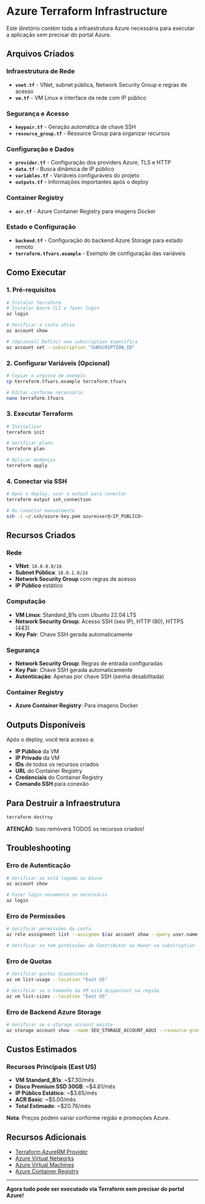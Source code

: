 # Azure Terraform Infrastructure

Este diretório contém toda a infraestrutura Azure necessária para executar a aplicação sem precisar do portal Azure.

## Arquivos Criados

### Infraestrutura de Rede
- **`vnet.tf`** - VNet, subnet pública, Network Security Group e regras de acesso
- **`vm.tf`** - VM Linux e interface de rede com IP público

### Segurança e Acesso
- **`keypair.tf`** - Geração automática de chave SSH
- **`resource_group.tf`** - Resource Group para organizar recursos

### Configuração e Dados
- **`provider.tf`** - Configuração dos providers Azure, TLS e HTTP
- **`data.tf`** - Busca dinâmica de IP público
- **`variables.tf`** - Variáveis configuráveis do projeto
- **`outputs.tf`** - Informações importantes após o deploy

### Container Registry
- **`acr.tf`** - Azure Container Registry para imagens Docker

### Estado e Configuração
- **`backend.tf`** - Configuração do backend Azure Storage para estado remoto
- **`terraform.tfvars.example`** - Exemplo de configuração das variáveis

## Como Executar

### 1. Pré-requisitos
```bash
# Instalar Terraform
# Instalar Azure CLI e fazer login
az login

# Verificar a conta ativa
az account show

# (Opcional) Definir uma subscription específica
az account set --subscription "SUBSCRIPTION_ID"
```

### 2. Configurar Variáveis (Opcional)
```bash
# Copiar o arquivo de exemplo
cp terraform.tfvars.example terraform.tfvars

# Editar conforme necessário
nano terraform.tfvars
```

### 3. Executar Terraform
```bash
# Inicializar
terraform init

# Verificar plano
terraform plan

# Aplicar mudanças
terraform apply
```

### 4. Conectar via SSH
```bash
# Após o deploy, usar o output para conectar
terraform output ssh_connection

# Ou conectar manualmente
ssh -i ~/.ssh/azure-key.pem azureuser@<IP_PUBLICO>
```

## Recursos Criados

### Rede
- **VNet**: `10.0.0.0/16`
- **Subnet Pública**: `10.0.1.0/24`
- **Network Security Group** com regras de acesso
- **IP Público** estático

### Computação
- **VM Linux**: Standard_B1s com Ubuntu 22.04 LTS
- **Network Security Group**: Acesso SSH (seu IP), HTTP (80), HTTPS (443)
- **Key Pair**: Chave SSH gerada automaticamente

### Segurança
- **Network Security Group**: Regras de entrada configuradas
- **Key Pair**: Chave SSH gerada automaticamente
- **Autenticação**: Apenas por chave SSH (senha desabilitada)

### Container Registry
- **Azure Container Registry**: Para imagens Docker

## Outputs Disponíveis

Após o deploy, você terá acesso a:
- **IP Público** da VM
- **IP Privado** da VM
- **IDs** de todos os recursos criados
- **URL** do Container Registry
- **Credenciais** do Container Registry
- **Comando SSH** para conexão

## Para Destruir a Infraestrutura

```bash
terraform destroy
```

**ATENÇÃO**: Isso removerá TODOS os recursos criados!

## Troubleshooting

### Erro de Autenticação
```bash
# Verificar se está logado no Azure
az account show

# Fazer login novamente se necessário
az login
```

### Erro de Permissões
```bash
# Verificar permissões da conta
az role assignment list --assignee $(az account show --query user.name -o tsv)

# Verificar se tem permissões de Contributor ou Owner na subscription
```

### Erro de Quotas
```bash
# Verificar quotas disponíveis
az vm list-usage --location "East US"

# Verificar se o tamanho da VM está disponível na região
az vm list-sizes --location "East US"
```

### Erro de Backend Azure Storage
```bash
# Verificar se o storage account existe
az storage account show --name SEU_STORAGE_ACCOUNT_AQUI --resource-group SEU_RG_TERRAFORM_AQUI
```

## Custos Estimados

### Recursos Principais (East US)
- **VM Standard_B1s**: ~$7.30/mês
- **Disco Premium SSD 30GB**: ~$4.81/mês
- **IP Público Estático**: ~$3.65/mês
- **ACR Basic**: ~$5.00/mês
- **Total Estimado**: ~$20.76/mês

**Nota**: Preços podem variar conforme região e promoções Azure.

## Recursos Adicionais

- [Terraform AzureRM Provider](https://registry.terraform.io/providers/hashicorp/azurerm/latest/docs)
- [Azure Virtual Networks](https://docs.microsoft.com/en-us/azure/virtual-network/)
- [Azure Virtual Machines](https://docs.microsoft.com/en-us/azure/virtual-machines/)
- [Azure Container Registry](https://docs.microsoft.com/en-us/azure/container-registry/)

---

**Agora tudo pode ser executado via Terraform sem precisar do portal Azure!**
